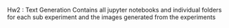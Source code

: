 Hw2 : Text Generation
Contains all jupyter notebooks and individual folders for each sub experiment and the images generated from the experiments
